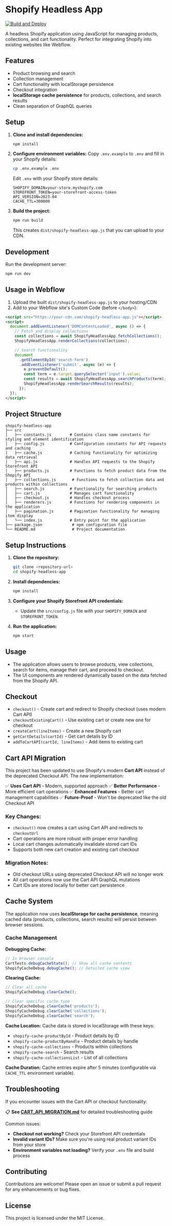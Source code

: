 # Shopify Headless App

[![Build and Deploy](https://github.com/yourusername/shopify-headless-app/actions/workflows/build-and-deploy.yml/badge.svg)](https://github.com/yourusername/shopify-headless-app/actions/workflows/build-and-deploy.yml)

A headless Shopify application using JavaScript for managing products, collections, and cart functionality. Perfect for integrating Shopify into existing websites like Webflow.

## Features

- Product browsing and search
- Collection management
- Cart functionality with localStorage persistence
- Checkout integration
- **localStorage cache persistence** for products, collections, and search results
- Clean separation of GraphQL queries

## Setup

1. **Clone and install dependencies:**

   ```bash
   npm install
   ```

2. **Configure environment variables:**
   Copy `.env.example` to `.env` and fill in your Shopify details:

   ```bash
   cp .env.example .env
   ```

   Edit `.env` with your Shopify store details:

   ```
   SHOPIFY_DOMAIN=your-store.myshopify.com
   STOREFRONT_TOKEN=your-storefront-access-token
   API_VERSION=2023-04
   CACHE_TTL=300000
   ```

3. **Build the project:**
   ```bash
   npm run build
   ```
   This creates `dist/shopify-headless-app.js` that you can upload to your CDN.

## Development

Run the development server:

```bash
npm run dev
```

## Usage in Webflow

1. Upload the built `dist/shopify-headless-app.js` to your hosting/CDN
2. Add to your Webflow site's Custom Code (before `</body>`):

```html
<script src="https://your-cdn.com/shopify-headless-app.js"></script>
<script>
  document.addEventListener('DOMContentLoaded', async () => {
    // Fetch and display collections
    const collections = await ShopifyHeadlessApp.fetchCollections();
    ShopifyHeadlessApp.renderCollections(collections);

    // Search functionality
    document
      .getElementById('search-form')
      .addEventListener('submit', async (e) => {
        e.preventDefault();
        const term = e.target.querySelector('input').value;
        const results = await ShopifyHeadlessApp.searchProducts(term);
        ShopifyHeadlessApp.renderSearchResults(results);
      });
  });
</script>
```

## Project Structure

```
shopify-headless-app
├── src
│   ├── constants.js        # Contains class name constants for styling and element identification
│   ├── config.js           # Configuration constants for API requests and caching
│   ├── cache.js            # Caching functionality for optimizing data retrieval
│   ├── api.js              # Handles API requests to the Shopify Storefront API
│   ├── products.js         # Functions to fetch product data from the Shopify API
│   ├── collections.js       # Functions to fetch collection data and products within collections
│   ├── search.js           # Functionality for searching products
│   ├── cart.js             # Manages cart functionality
│   ├── checkout.js         # Handles checkout process
│   ├── renderers.js        # Functions for rendering components in the application
│   ├── pagination.js       # Pagination functionality for managing item display
│   └── index.js            # Entry point for the application
├── package.json             # npm configuration file
└── README.md                # Project documentation
```

## Setup Instructions

1. **Clone the repository:**

   ```bash
   git clone <repository-url>
   cd shopify-headless-app
   ```

2. **Install dependencies:**

   ```bash
   npm install
   ```

3. **Configure your Shopify Storefront API credentials:**

   - Update the `src/config.js` file with your `SHOPIFY_DOMAIN` and `STOREFRONT_TOKEN`.

4. **Run the application:**
   ```bash
   npm start
   ```

## Usage

- The application allows users to browse products, view collections, search for items, manage their cart, and proceed to checkout.
- The UI components are rendered dynamically based on the data fetched from the Shopify API.

## Checkout

- `checkout()` - Create cart and redirect to Shopify checkout (uses modern Cart API)
- `checkoutExistingCart()` - Use existing cart or create new one for checkout
- `createCart(lineItems)` - Create a new Shopify cart
- `getCartDetails(cartId)` - Get cart details by ID
- `addToCartAPI(cartId, lineItems)` - Add items to existing cart

## Cart API Migration

This project has been updated to use Shopify's modern **Cart API** instead of the deprecated Checkout API. The new implementation:

✅ **Uses Cart API** - Modern, supported approach
✅ **Better Performance** - More efficient cart operations
✅ **Enhanced Features** - Better cart management capabilities
✅ **Future-Proof** - Won't be deprecated like the old Checkout API

### Key Changes:

- `checkout()` now creates a cart using Cart API and redirects to `checkoutUrl`
- Cart operations are more robust with proper error handling
- Local cart changes automatically invalidate stored cart IDs
- Supports both new cart creation and existing cart checkout

### Migration Notes:

- Old checkout URLs using deprecated Checkout API will no longer work
- All cart operations now use the Cart API GraphQL mutations
- Cart IDs are stored locally for better cart persistence

## Cache System

The application now uses **localStorage for cache persistence**, meaning cached data (products, collections, search results) will persist between browser sessions.

### Cache Management

**Debugging Cache:**

```javascript
// In browser console
CartTests.debugCacheState(); // Show all cache contents
ShopifyCacheDebug.debugCache(); // Detailed cache view
```

**Clearing Cache:**

```javascript
// Clear all cache
ShopifyCacheDebug.clearCache();

// Clear specific cache type
ShopifyCacheDebug.clearCache('products');
ShopifyCacheDebug.clearCache('collections');
ShopifyCacheDebug.clearCache('search');
```

**Cache Location:**
Cache data is stored in localStorage with these keys:

- `shopify-cache-productById` - Product details by ID
- `shopify-cache-productByHandle` - Product details by handle
- `shopify-cache-collections` - Products within collections
- `shopify-cache-search` - Search results
- `shopify-cache-collectionsList` - List of all collections

**Cache Duration:**
Cache entries expire after 5 minutes (configurable via `CACHE_TTL` environment variable).

## Troubleshooting

If you encounter issues with the Cart API or checkout functionality:

📋 **See [CART_API_MIGRATION.md](./CART_API_MIGRATION.md)** for detailed troubleshooting guide

Common issues:

- **Checkout not working?** Check your Storefront API credentials
- **Invalid variant IDs?** Make sure you're using real product variant IDs from your store
- **Environment variables not loading?** Verify your `.env` file and build process

## Contributing

Contributions are welcome! Please open an issue or submit a pull request for any enhancements or bug fixes.

## License

This project is licensed under the MIT License.
